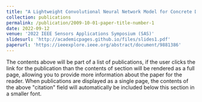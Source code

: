 ```yaml
---
title: "A Lightweight Convolutional Neural Network Model for Concrete Damage Classification using Acoustic Emissions"
collection: publications
permalink: /publication/2009-10-01-paper-title-number-1
date: 2022-09-12
venue: '2022 IEEE Sensors Applications Symposium (SAS)'
slidesurl: 'http://academicpages.github.io/files/slides1.pdf'
paperurl: 'https://ieeexplore.ieee.org/abstract/document/9881386'
---
```



The contents above will be part of a list of publications, if the user clicks the link for the publication than the contents of section will be rendered as a full page, allowing you to provide more information about the paper for the reader. When publications are displayed as a single page, the contents of the above "citation" field will automatically be included below this section in a smaller font.
